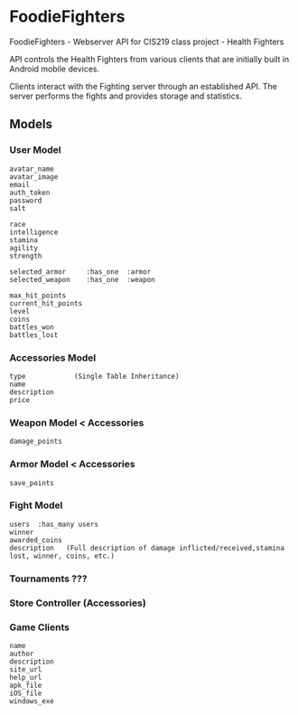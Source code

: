 FoodieFighters
==============

FoodieFighters - Webserver API for CIS219 class project - Health Fighters


API controls the Health Fighters from various clients that are initially built in
Android mobile devices.

Clients interact with the Fighting server through an established API.
The server performs the fights and provides storage and statistics.

## Models
### User Model

    avatar_name
    avatar_image
    email
    auth_token
    password
    salt

    race
    intelligence
    stamina
    agility
    strength

    selected_armor     :has_one  :armor
    selected_weapon    :has_one  :weapon

    max_hit_points
    current_hit_points
    level
    coins
    battles_won
    battles_lost

### Accessories Model
    type            (Single Table Inheritance)
    name
    description
    price

### Weapon Model &lt; Accessories
    damage_points

### Armor Model &lt; Accessories
    save_points

### Fight Model
    users  :has_many users
    winner
    awarded_coins
    description   (Full description of damage inflicted/received,stamina lost, winner, coins, etc.)

### Tournaments ???

### Store Controller (Accessories)

### Game Clients
    name
    author
    description
    site_url
    help_url
    apk_file
    iOS_file
    windows_exe

